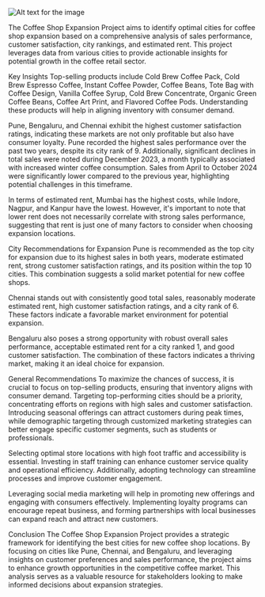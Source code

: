 
![Alt text for the image](https://www.google.com/url?sa=i&url=https%3A%2F%2Fm.economictimes.com%2Findustry%2Fcons-products%2Ffood%2Fdepresso-cafs-go-through-the-grinder%2Farticleshow%2F117063927.cms&psig=AOvVaw0kKL68j92FilZQ9hp3M0NH&ust=1744444285169000&source=images&cd=vfe&opi=89978449&ved=0CBQQjRxqFwoTCLjDr8S_z4wDFQAAAAAdAAAAABAE)

The Coffee Shop Expansion Project aims to identify optimal cities for coffee shop expansion based on a comprehensive analysis of sales performance, customer satisfaction, city rankings, and estimated rent. This project leverages data from various cities to provide actionable insights for potential growth in the coffee retail sector.

Key Insights
Top-selling products include Cold Brew Coffee Pack, Cold Brew Espresso Coffee, Instant Coffee Powder, Coffee Beans, Tote Bag with Coffee Design, Vanilla Coffee Syrup, Cold Brew Concentrate, Organic Green Coffee Beans, Coffee Art Print, and Flavored Coffee Pods. Understanding these products will help in aligning inventory with consumer demand.

Pune, Bengaluru, and Chennai exhibit the highest customer satisfaction ratings, indicating these markets are not only profitable but also have consumer loyalty. Pune recorded the highest sales performance over the past two years, despite its city rank of 9. Additionally, significant declines in total sales were noted during December 2023, a month typically associated with increased winter coffee consumption. Sales from April to October 2024 were significantly lower compared to the previous year, highlighting potential challenges in this timeframe.

In terms of estimated rent, Mumbai has the highest costs, while Indore, Nagpur, and Kanpur have the lowest. However, it's important to note that lower rent does not necessarily correlate with strong sales performance, suggesting that rent is just one of many factors to consider when choosing expansion locations.

City Recommendations for Expansion
Pune is recommended as the top city for expansion due to its highest sales in both years, moderate estimated rent, strong customer satisfaction ratings, and its position within the top 10 cities. This combination suggests a solid market potential for new coffee shops.

Chennai stands out with consistently good total sales, reasonably moderate estimated rent, high customer satisfaction ratings, and a city rank of 6. These factors indicate a favorable market environment for potential expansion.

Bengaluru also poses a strong opportunity with robust overall sales performance, acceptable estimated rent for a city ranked 1, and good customer satisfaction. The combination of these factors indicates a thriving market, making it an ideal choice for expansion.

General Recommendations
To maximize the chances of success, it is crucial to focus on top-selling products, ensuring that inventory aligns with consumer demand. Targeting top-performing cities should be a priority, concentrating efforts on regions with high sales and customer satisfaction. Introducing seasonal offerings can attract customers during peak times, while demographic targeting through customized marketing strategies can better engage specific customer segments, such as students or professionals.

Selecting optimal store locations with high foot traffic and accessibility is essential. Investing in staff training can enhance customer service quality and operational efficiency. Additionally, adopting technology can streamline processes and improve customer engagement.

Leveraging social media marketing will help in promoting new offerings and engaging with consumers effectively. Implementing loyalty programs can encourage repeat business, and forming partnerships with local businesses can expand reach and attract new customers.

Conclusion
The Coffee Shop Expansion Project provides a strategic framework for identifying the best cities for new coffee shop locations. By focusing on cities like Pune, Chennai, and Bengaluru, and leveraging insights on customer preferences and sales performance, the project aims to enhance growth opportunities in the competitive coffee market. This analysis serves as a valuable resource for stakeholders looking to make informed decisions about expansion strategies.
